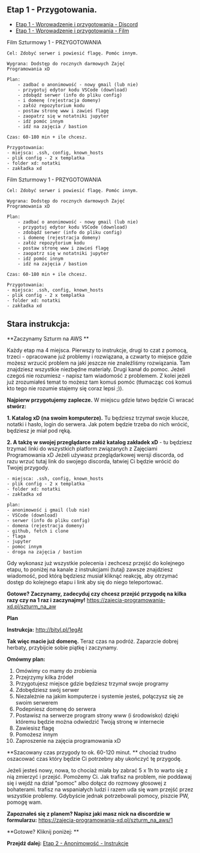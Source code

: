 ## Etap 1 - Przygotowania.

- [Etap 1 - Wprowadzenie i przygotowania - Discord](https://discord.gg/dEyZ5S7pzM)
- [Etap 1 - Wprowadzenie i przygotowania - Film](http://bityl.pl/yhIm9)


Film Szturmowy 1 - PRZYGOTOWANIA

	Cel: Zdobyć serwer i powiesić flagę. Pomóc innym.

	Wygrana: Dodstęp do rocznych darmowych Zajęć
	Programowania xD

	Plan:
		- zadbać o anonimowość - nowy gmail (lub nie)
	    - przygotuj edytor kodu VSCode (download)
	    - zdobądź serwer (info do pliku config)
	    - i domenę (rejestracja domeny)
	    - załóż repozytorium kodu
	    - postaw stronę www i zawieś flagę
	    - zaopatrz się w notatniki jupyter
	    - idź pomóc innym
	    - idź na zajęcia / bastion

	Czas: 60-180 min + ile chcesz.

	Przygotowania:
	- miejsca: .ssh, config, known_hosts
	- plik config - 2 x templatka
	- folder xd: notatki
	- zakładka xd


Film Szturmowy 1 - PRZYGOTOWANIA

	Cel: Zdobyć serwer i powiesić flagę. Pomóc innym.

	Wygrana: Dodstęp do rocznych darmowych Zajęć
	Programowania xD

	Plan:
		- zadbać o anonimowość - nowy gmail (lub nie)
	    - przygotuj edytor kodu VSCode (download)
	    - zdobądź serwer (info do pliku config)
	    - i domenę (rejestracja domeny)
	    - załóż repozytorium kodu
	    - postaw stronę www i zawieś flagę
	    - zaopatrz się w notatniki jupyter
	    - idź pomóc innym
	    - idź na zajęcia / bastion

	Czas: 60-180 min + ile chcesz.

	Przygotowania:
	- miejsca: .ssh, config, known_hosts
	- plik config - 2 x templatka
	- folder xd: notatki
	- zakładka xd

## Stara instrukcja:

**Zaczynamy Szturm na AWS **

Każdy etap ma 4 miejsca. Pierwszy to instrukcje, drugi to czat z pomocą, trzeci - opracowane już problemy i rozwiązana, a czwarty to miejsce gdzie możesz wrzucić problem na jaki jeszcze nie znaleźliśmy rozwiązania. Tam znajdziesz wszystkie niezbędne materiały. Drugi kanał do pomoc. Jeżeli czegoś nie rozumiesz - napisz tam wiadomość z problemem. Z kolei jeżeli już zrozumiałeś temat to możesz tam komuś pomóc (tłumacząc coś komuś kto tego nie rozumie stajemy się coraz lepsi ;)).

**Najpierw przygotujemy zaplecze.**  W miejscu gdzie łatwo będzie Ci wracać **stwórz:**

**1. Katalog xD (na swoim komputerze).**
Tu będziesz trzymał swoje klucze, notatki i hasło, login do serwera. Jak potem będzie trzeba do nich wrócić, będziesz je miał pod ręką.

**2. A takżę w swojej przeglądarce załóż katalog zakładek xD** - tu będziesz trzymać linki do wszystkich platform związanych z Zajęciami Programowania xD 
Jeżeli używasz przeglądarkowej wersji discorda, od razu wrzuć tutaj link do swojego discorda, łatwiej Ci będzie wrócić do Twojej przygody.

    - miejsca: .ssh, config, known_hosts
    - plik config - 2 x templatka
    - folder xd: notatki
    - zakładka xd

    plan:
    - anonimowość i gmail (lub nie)
    - VSCode (download)
    - serwer (info do pliku config)
    - domena (rejestracja domeny)
    - github, fetch i clone
    - flaga
    - jupyter
    - pomoc innym
    - droga na zajęcia / bastion

Gdy wykonasz już wszystkie polecenia i zechcesz przejść do kolejnego etapu, to poniżej na kanale z instrukcjami (tutaj) zawsze znajdziesz wiadomość, pod którą będziesz musiał kliknąć reakcję, aby otrzymać dostęp do kolejnego etapu i link aby się do niego teleportować.

**Gotowe? Zaczynamy, zadecyduj czy chcesz przejść przygodę na kilka razy czy na 1 raz i zaczynajmy!**
https://zajecia-programowania-xd.pl/szturm_na_aw





**Plan**

**Instrukcja:**
 http://bityl.pl/1egAt

**Tak więc macie już domenę.** Teraz czas na podróż. Zaparzcie dobrej herbaty, przybijcie sobie piątkę i zaczynamy. 

**Omówmy plan:**
1. Omówimy co mamy do zrobienia
2. Przejrzymy kilka źródeł
3. Przygotujesz miejsce gdzie będziesz trzymał swoje programy
4. Zdobędziesz swój serwer
5. Niezależnie na jakim komputerze i systemie jesteś, połączysz się ze swoim serwerem
6. Podepniesz domenę do serwera
7. Postawisz na serwerze program strony www (i środowisko) dzięki któremu będzie można odwiedzić Twoją stronę w internecie
8. Zawiesisz flagę
9. Pomożesz innym
10. Zaproszenie na zajęcia programowania xD 

**Szacowany czas przygody to ok. 60-120 minut. ** chociaż trudno oszacować czas który będzie Ci potrzebny aby ukończyć tę przygodę. 

Jeżeli jesteś nowy, nowa, to chociaż miała by zabrać 5 x 1h to warto się z nią zmierzyć i przejść. Pomożemy Ci. 
Jak trafisz na problem,  nie poddawaj się i wejdź na dział "pomoc" albo dołącz do rozmowy głosowej z 
bohaterami. trafisz na wspaniałych ludzi i razem uda się wam przejść przez wszystkie problemy. 
Gdybyście jednak potrzebowali pomocy, piszcie PW, pomogę wam.

**Zapoznałeś się z planem? Napisz jaki masz nick na discordzie w formularzu:**
https://zajecia-programowania-xd.pl/szturm_na_aws/1

**Gotowe? Kliknij poniżej: **



**Przejdź dalej:** [Etap 2 - Anonimowość - Instrukcje](http://bityl.pl/irUcO)

